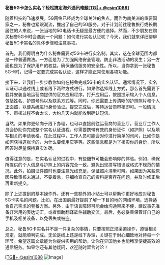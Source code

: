 **秘鲁5G卡怎么实名？轻松搞定海外通讯难题[[TG💪+ @esim1088](https://t.me/s/esim1088)]**

随着科技的飞速发展，5G网络已经成为全球关注的焦点。而作为南美洲的重要国家之一，秘鲁也紧跟潮流，推出了自己的5G服务。对于计划前往秘鲁旅行或长期居住的人来说，一张当地的5G电话卡无疑是最方便的选择。然而，不少朋友在购买秘鲁5G卡时会遇到一个问题：如何进行实名认证呢？今天，我们就来详细聊聊秘鲁5G卡实名的具体步骤和注意事项。

首先，我们得明白为什么秘鲁需要对5G卡进行实名制。其实，这在全球范围内都是一种普遍做法。一方面是为了加强网络安全管理，防止非法活动的发生；另一方面也是为了保护用户的权益，确保通信服务的安全性。所以，当你拿到一张秘鲁5G卡时，记得一定要完成实名认证，这样才能正常使用各项功能。

接下来，让我们一步步教你如何在秘鲁完成5G卡的实名认证。通常情况下，实名认证可以通过线上或者线下两种方式进行。如果你选择线上方式，那么首先需要下载并安装当地运营商提供的官方应用程序。打开应用后，按照提示输入个人信息，包括姓名、护照号码以及联系方式等。同时，你还需要上传清晰的护照照片和个人正面照，以便系统进行身份验证。提交完成后，等待运营商审核即可。一般情况下，审核过程不会太长，大约几天内就能收到确认短信。

当然，如果你更倾向于线下办理，也可以直接前往运营商的营业厅。营业厅工作人员会协助你完成整个实名认证流程。你需要携带有效的身份证件（如护照）以及填写相关的申请表格。在此过程中，工作人员可能会对你进行简单的询问，比如你是如何获得这张卡的，为什么要使用它等等。这些信息都是为了核实你的身份，所以回答时尽量保持真实准确。

值得注意的是，在实名认证的过程中，有些细节可能会影响你的体验。例如，确保所提供的个人信息与护照上的内容完全一致，避免出现拼写错误或格式不规范的情况。此外，拍摄证件照时也要注意光线充足，保证照片清晰可辨。如果因为某些原因导致审核未通过，不要着急，仔细检查自己的资料是否存在问题，并及时修正后再重新提交。

除了上述提到的基本操作外，还有一些额外的小贴士可以帮助你更好地应对秘鲁5G卡实名的问题。比如，在出国前最好提前了解一下目的地的网络环境，选择适合自己需求的套餐方案。另外，由于语言障碍可能会给沟通带来不便，建议事先准备好常用的表达词汇，或者借助翻译软件辅助交流。最后，务必妥善保管好自己的手机及相关设备，以免丢失或被盗。

总之，秘鲁5G卡实名并不是一件复杂的事情，只要按照正规渠道操作，遵循相关规定，就能顺利完成。无论是线上还是线下办理，关键在于耐心细致地对待每一个环节。希望这篇文章能为你提供实用的帮助，让你在异国他乡也能畅享便捷高效的通信服务。如果你还有其他疑问，欢迎随时留言讨论！

[[TG💪+ @esim1088](https://t.me/s/esim1088) ![Image](https://i.postimg.cc/4NQfJmqS/Snipaste-2025-05-13-00-14-12.png)]